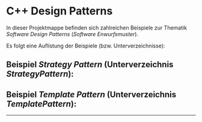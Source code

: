 # C++ Design Patterns

In dieser Projektmappe befinden sich zahlreichen Beispiele zur Thematik *Software Design Patterns* (*Software Enwurfsmuster*).

Es folgt eine Auflistung der Beispiele (bzw. Unterverzeichnisse):

Beispiel *Strategy Pattern* (Unterverzeichnis *StrategyPattern*):
---

Beispiel *Template Pattern* (Unterverzeichnis *TemplatePattern*):
---

---
